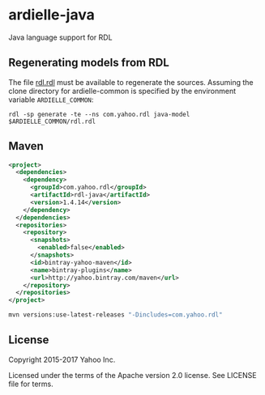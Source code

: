 # ardielle-java
Java language support for RDL

## Regenerating models from RDL

The file [rdl.rdl](https://github.com/ardielle/ardielle-common/blob/master/rdl.rdl) must be available to regenerate the sources. Assuming the clone directory for ardielle-common is specified by the environment variable `ARDIELLE_COMMON`:

    rdl -sp generate -te --ns com.yahoo.rdl java-model $ARDIELLE_COMMON/rdl.rdl

## Maven

``` xml
<project>
  <dependencies>
    <dependency>
      <groupId>com.yahoo.rdl</groupId>
      <artifactId>rdl-java</artifactId>
      <version>1.4.14</version>
    </dependency>
  </dependencies>
  <repositories>
    <repository>
      <snapshots>
        <enabled>false</enabled>
      </snapshots>
      <id>bintray-yahoo-maven</id>
      <name>bintray-plugins</name>
      <url>http://yahoo.bintray.com/maven</url>
    </repository>
  </repositories>
</project>
```

``` sh
mvn versions:use-latest-releases "-Dincludes=com.yahoo.rdl"
```

## License

Copyright 2015-2017 Yahoo Inc.

Licensed under the terms of the Apache version 2.0 license. See LICENSE file for terms.


